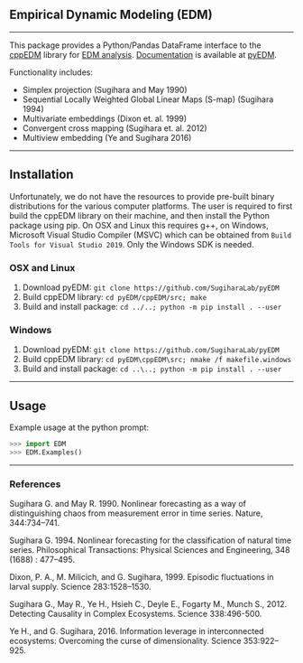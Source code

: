 ## Empirical Dynamic Modeling (EDM)
---
This package provides a Python/Pandas DataFrame interface to the [cppEDM](https://github.com/SugiharaLab/cppEDM) library for [EDM analysis](http://deepeco.ucsd.edu/nonlinear-dynamics-research/edm/).  [Documentation](https://github.com/SugiharaLab/pyEDM/blob/master/doc/pyEDM.pdf) is available at [pyEDM](https://github.com/SugiharaLab/pyEDM).

Functionality includes:
* Simplex projection (Sugihara and May 1990)
* Sequential Locally Weighted Global Linear Maps (S-map) (Sugihara 1994)
* Multivariate embeddings (Dixon et. al. 1999)
* Convergent cross mapping (Sugihara et. al. 2012)
* Multiview embedding (Ye and Sugihara 2016)

---
## Installation
Unfortunately, we do not have the resources to provide pre-built binary distributions for the various computer platforms.  The user is required to first build the cppEDM library on their machine, and then install the Python package using pip.  On OSX and Linux this requires g++, on Windows, Microsoft Visual Studio Compiler (MSVC) which can be obtained from `Build Tools for Visual Studio 2019`. Only the Windows SDK is needed. 

### OSX and Linux
1. Download pyEDM: `git clone https://github.com/SugiharaLab/pyEDM`
2. Build cppEDM library: `cd pyEDM/cppEDM/src; make`
3. Build and install package: `cd ../..; python -m pip install . --user`

### Windows
1. Download pyEDM: `git clone https://github.com/SugiharaLab/pyEDM`
2. Build cppEDM library: `cd pyEDM\cppEDM\src; nmake /f makefile.windows`
3. Build and install package: `cd ..\..; python -m pip install . --user`

---
## Usage
Example usage at the python prompt:
```python
>>> import EDM
>>> EDM.Examples()
```

---
### References
Sugihara G. and May R. 1990.  Nonlinear forecasting as a way of distinguishing 
chaos from measurement error in time series. Nature, 344:734–741.

Sugihara G. 1994. Nonlinear forecasting for the classification of natural 
time series. Philosophical Transactions: Physical Sciences and 
Engineering, 348 (1688) : 477–495.

Dixon, P. A., M. Milicich, and G. Sugihara, 1999. Episodic fluctuations in larval supply. Science 283:1528–1530.

Sugihara G., May R., Ye H., Hsieh C., Deyle E., Fogarty M., Munch S., 2012.
Detecting Causality in Complex Ecosystems. Science 338:496-500.

Ye H., and G. Sugihara, 2016. Information leverage in interconnected 
ecosystems: Overcoming the curse of dimensionality. Science 353:922–925.
